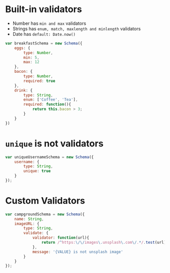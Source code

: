 # Built-in validators
- Number has `min and max` validators
- Strings has `enum, match, maxlength and minlength` validators
- Date has `default: Date.now()`
```javascript
var breakfastSchema = new Schema({
	eggs: {
		type: Number,
		min: 5,
		max: 12
	},
	bacon: {
		type: Number,
		required: true
	},
	drink: {
		type: String,
		enum: ['Coffee', 'Tea'],
		required: function(){
			return this.bacon > 3;
		}
	}
})
```
# `unique` is not validators
```javascript
var uniqueUsernameSchema = new Schema({
	username: {
		type: String,
		unique: true
	}
});
```

# Custom Validators
```javascript
var campgroundSchema = new Schema({
	name: String,
	imageURL: {
		type: String,
		validate: {
			validator: function(url){
				return /^https:\/\/images\.unsplash\.com\/.*/.test(url);
			},
			message: '{VALUE} is not unsplash image'
		}
	}
});
```